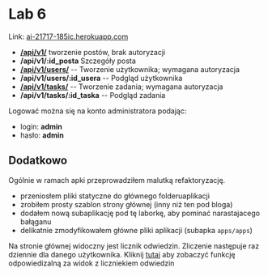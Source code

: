 # Lab 6

Link: [ai-21717-185ic.herokuapp.com](https://ai-21717-185ic.herokuapp.com/)
    
  - **[/api/v1/](https://ai-21717-185ic.herokuapp.com/api/v1/)** tworzenie postów, brak autoryzacji
  - **/api/v1/:id_posta** Szczegóły posta
  - **[/api/v1/users/](https://ai-21717-185ic.herokuapp.com/api/v1/users/)** -- Tworzenie użytkownika; wymagana autoryzacja
  - **/api/v1/users/:id_usera** -- Podgląd użytkownika
  - **[/api/v1/tasks/](https://ai-21717-185ic.herokuapp.com/api/v1/tasks/)** -- Tworzenie zadania; wymagana autoryzacja
  - **/api/v1/tasks/:id_taska** -- Podgląd zadania

Logować można się na konto administratora podając:
  - login: **admin**
  - hasło: **admin**



## Dodatkowo  



Ogólnie w ramach apki przeprowadziłem malutką refaktoryzację.
  - przeniosłem pliki statyczne do głównego folderuaplikacji
  - zrobiłem prosty szablon strony głównej (inny niż ten pod bloga)
  - dodałem nową subaplikację pod tę laborkę, aby pominać narastajacego bałąganu
  - delikatnie zmodyfikowałem główne pliki aplikacji (subapka `apps/apps`)

Na stronie głównej widoczny jest licznik odwiedzin.
Zliczenie następuje raz dziennie dla danego użytkownika.
Kliknij [tutaj](https://github.com/Evolveye/aplikacje-internetowe-21717-185ic/blob/master/apps/apps/views.py#L6)
aby zobaczyć funkcję odpowiedizalną za widok z liczniekiem odwiedzin